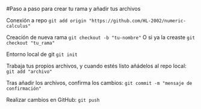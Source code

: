 #Paso a paso para crear tu rama y añadir tus archivos

Conexión a repo
`git add origin "https://github.com/HL-2002/numeric-calculus"`

Creación de nueva rama
`git checkout -b "tu-nombre"`
O si ya la creaste
`git checkout "tu_rama"`

Entorno local de git
`git init`

Trabaja tus propios archivos, y cuando estés listo añádelos al repo local:
`git add "archivo"`

Tras añadir los archivos, confirma los cambios:
`git commit -m "mensaje de confirmación"`

Realizar cambios en GitHub:
`git push`

